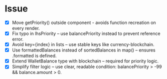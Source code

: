 # Issue

-   [x] Move getPriority() outside component - avoids function recreation on every render.
-   [x] Fix typo in lhsPriority – use balancePriority instead to prevent reference error.
-   [x] Avoid key={index} in lists – use stable keys like currency-blockchain.
-   [x] Use formattedBalances instead of sortedBalances in map() – ensures .formatted is defined.
-   [x] Extend WalletBalance type with blockchain – required for priority logic.
-   [x] Simplify filter logic – use clear, readable condition: balancePriority > -99 && balance.amount > 0.
